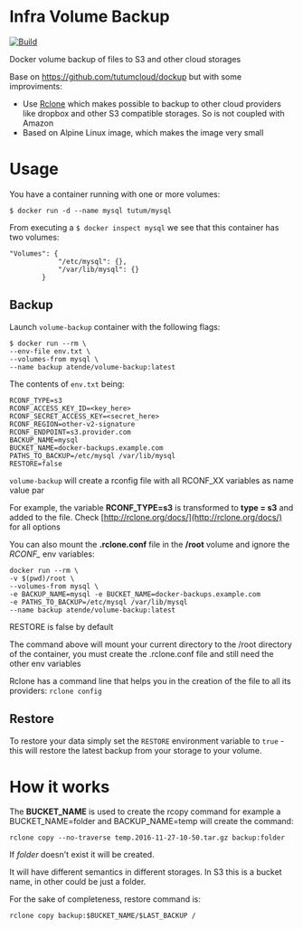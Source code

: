 # Infra Volume Backup

[![Build](https://travis-ci.org/atende/infra-volume-backup.svg?branch=dev)](https://travis-ci.org/atende/infra-volume-backup)

Docker volume backup of files to S3 and other cloud storages

Base on https://github.com/tutumcloud/dockup but with some improviments:

* Use [Rclone] which makes possible to backup to other cloud providers like
dropbox and other S3 compatible storages. So is not coupled with Amazon
* Based on Alpine Linux image, which makes the image very small

# Usage

You have a container running with one or more volumes:

```
$ docker run -d --name mysql tutum/mysql
```

From executing a `$ docker inspect mysql` we see that this container has two volumes:

```
"Volumes": {
            "/etc/mysql": {},
            "/var/lib/mysql": {}
        }
```

## Backup
Launch `volume-backup` container with the following flags:

```
$ docker run --rm \
--env-file env.txt \
--volumes-from mysql \
--name backup atende/volume-backup:latest
```

The contents of `env.txt` being:

```
RCONF_TYPE=s3
RCONF_ACCESS_KEY_ID=<key_here>
RCONF_SECRET_ACCESS_KEY=<secret_here>
RCONF_REGION=other-v2-signature
RCONF_ENDPOINT=s3.provider.com
BACKUP_NAME=mysql
BUCKET_NAME=docker-backups.example.com
PATHS_TO_BACKUP=/etc/mysql /var/lib/mysql
RESTORE=false
```

`volume-backup` will create a rconfig file with all RCONF_XX variables as name value par

For example, the variable **RCONF_TYPE=s3** is transformed to **type = s3** and added to the file. 
Check [http://rclone.org/docs/](http://rclone.org/docs/) for all options

You can also mount the **.rclone.conf** file in the **/root** volume and ignore the *RCONF_* env variables:

    docker run --rm \
    -v $(pwd)/root \
    --volumes-from mysql \
    -e BACKUP_NAME=mysql -e BUCKET_NAME=docker-backups.example.com
    -e PATHS_TO_BACKUP=/etc/mysql /var/lib/mysql
    --name backup atende/volume-backup:latest

RESTORE is false by default

The command above will mount your current directory to the /root directory of the container, you must create the .rclone.conf 
file and still need the other env variables

Rclone has a command line that helps you in the creation of the file to all its providers: `rclone config`

## Restore
To restore your data simply set the `RESTORE` environment variable to `true` - this will restore the latest backup from your storage to your volume.

# How it works

The **BUCKET\_NAME** is used to create the rcopy command for example a BUCKET\_NAME=folder and BACKUP\_NAME=temp will create the command:

    rclone copy --no-traverse temp.2016-11-27-10-50.tar.gz backup:folder

If _folder_ doesn't exist it will be created.

It will have different semantics in different storages. In S3 this is a bucket name, in other could be just a folder.

For the sake of completeness, restore command is: 

    rclone copy backup:$BUCKET_NAME/$LAST_BACKUP /


[Rclone]: http://rclone.org/